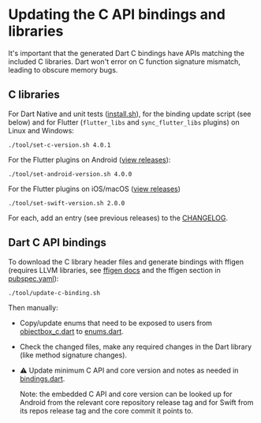 # Updating the C API bindings and libraries

It's important that the generated Dart C bindings have APIs matching the included C libraries. 
Dart won't error on C function signature mismatch, leading to obscure memory bugs.

## C libraries

For Dart Native and unit tests ([install.sh](../install.sh)),
for the binding update script (see below) and
for Flutter (`flutter_libs` and `sync_flutter_libs` plugins) on Linux and Windows:  
```
./tool/set-c-version.sh 4.0.1
```

For the Flutter plugins on Android ([view releases](https://github.com/objectbox/objectbox-java/releases)):
```
./tool/set-android-version.sh 4.0.0
```

For the Flutter plugins on iOS/macOS ([view releases](https://github.com/objectbox/objectbox-swift/releases))
```
./tool/set-swift-version.sh 2.0.0
```

For each, add an entry (see previous releases) to the [CHANGELOG](../objectbox/CHANGELOG.md).

## Dart C API bindings
To download the C library header files and generate bindings with ffigen (requires LLVM libraries,
see [ffigen docs](https://pub.dev/packages/ffigen#installing-llvm)
and the ffigen section in [pubspec.yaml](../objectbox/pubspec.yaml)):
```
./tool/update-c-binding.sh
```

Then manually:
- Copy/update enums that need to be exposed to users
  from [objectbox_c.dart](../objectbox/lib/src/native/bindings/objectbox_c.dart) 
  to [enums.dart](../objectbox/lib/src/modelinfo/enums.dart).
- Check the changed files, make any required changes in the Dart library (like method signature changes).
- ⚠️ Update minimum C API and core version and notes as needed in [bindings.dart](../objectbox/lib/src/native/bindings/bindings.dart).
  
  Note: the embedded C API and core version can be looked up
  for Android from the relevant core repository release tag and
  for Swift from its repos release tag and the core commit it points to.

